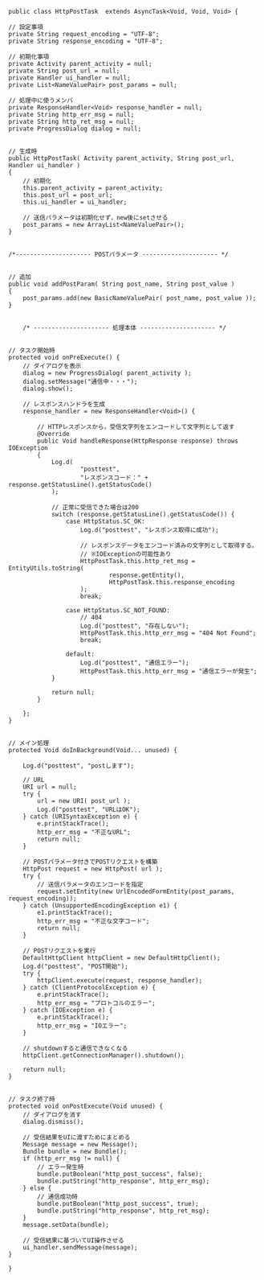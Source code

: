 	public class HttpPostTask  extends AsyncTask<Void, Void, Void> {    // 設定事項    private String request_encoding = "UTF-8";    private String response_encoding = "UTF-8";    // 初期化事項    private Activity parent_activity = null;    private String post_url = null;    private Handler ui_handler = null;    private List<NameValuePair> post_params = null;    // 処理中に使うメンバ    private ResponseHandler<Void> response_handler = null;    private String http_err_msg = null;    private String http_ret_msg = null;    private ProgressDialog dialog = null;    // 生成時    public HttpPostTask( Activity parent_activity, String post_url, Handler ui_handler )    {        // 初期化        this.parent_activity = parent_activity;        this.post_url = post_url;        this.ui_handler = ui_handler;        // 送信パラメータは初期化せず，new後にsetさせる        post_params = new ArrayList<NameValuePair>();    }  	/*--------------------- POSTパラメータ --------------------- */    // 追加    public void addPostParam( String post_name, String post_value )    {        post_params.add(new BasicNameValuePair( post_name, post_value ));    }  		/* --------------------- 処理本体 --------------------- */    // タスク開始時    protected void onPreExecute() {        // ダイアログを表示        dialog = new ProgressDialog( parent_activity );        dialog.setMessage("通信中・・・");        dialog.show();        // レスポンスハンドラを生成        response_handler = new ResponseHandler<Void>() {            // HTTPレスポンスから，受信文字列をエンコードして文字列として返す            @Override            public Void handleResponse(HttpResponse response) throws IOException            {                Log.d(                        "posttest",                        "レスポンスコード：" + response.getStatusLine().getStatusCode()                );                // 正常に受信できた場合は200                switch (response.getStatusLine().getStatusCode()) {                    case HttpStatus.SC_OK:                        Log.d("posttest", "レスポンス取得に成功");                        // レスポンスデータをエンコード済みの文字列として取得する。                        // ※IOExceptionの可能性あり                        HttpPostTask.this.http_ret_msg = EntityUtils.toString(                                response.getEntity(),                                HttpPostTask.this.response_encoding                        );                        break;                    case HttpStatus.SC_NOT_FOUND:                        // 404                        Log.d("posttest", "存在しない");                        HttpPostTask.this.http_err_msg = "404 Not Found";                        break;                    default:                        Log.d("posttest", "通信エラー");                        HttpPostTask.this.http_err_msg = "通信エラーが発生";                }                return null;            }        };    }    // メイン処理    protected Void doInBackground(Void... unused) {        Log.d("posttest", "postします");        // URL        URI url = null;        try {            url = new URI( post_url );            Log.d("posttest", "URLはOK");        } catch (URISyntaxException e) {            e.printStackTrace();            http_err_msg = "不正なURL";            return null;        }        // POSTパラメータ付きでPOSTリクエストを構築        HttpPost request = new HttpPost( url );        try {            // 送信パラメータのエンコードを指定            request.setEntity(new UrlEncodedFormEntity(post_params, request_encoding));        } catch (UnsupportedEncodingException e1) {            e1.printStackTrace();            http_err_msg = "不正な文字コード";            return null;        }        // POSTリクエストを実行        DefaultHttpClient httpClient = new DefaultHttpClient();        Log.d("posttest", "POST開始");        try {            httpClient.execute(request, response_handler);        } catch (ClientProtocolException e) {            e.printStackTrace();            http_err_msg = "プロトコルのエラー";        } catch (IOException e) {            e.printStackTrace();            http_err_msg = "IOエラー";        }        // shutdownすると通信できなくなる        httpClient.getConnectionManager().shutdown();        return null;    }    // タスク終了時    protected void onPostExecute(Void unused) {        // ダイアログを消す        dialog.dismiss();        // 受信結果をUIに渡すためにまとめる        Message message = new Message();        Bundle bundle = new Bundle();        if (http_err_msg != null) {            // エラー発生時            bundle.putBoolean("http_post_success", false);            bundle.putString("http_response", http_err_msg);        } else {            // 通信成功時            bundle.putBoolean("http_post_success", true);            bundle.putString("http_response", http_ret_msg);        }        message.setData(bundle);        // 受信結果に基づいてUI操作させる        ui_handler.sendMessage(message);    }	}